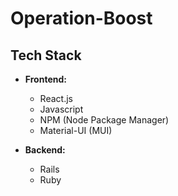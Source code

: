 # Operation-Boost

## Tech Stack

- **Frontend:**
  - React.js
  - Javascript
  - NPM (Node Package Manager)
  - Material-UI (MUI)

- **Backend:**
  - Rails
  - Ruby